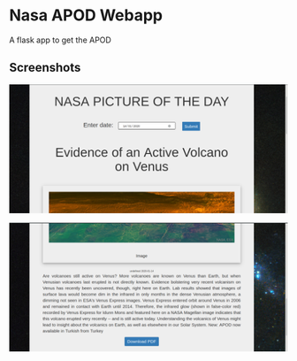# Nasa APOD Webapp #
A flask app to get the APOD

## Screenshots ##

![resources/ss1.png](resources/ss1.png)

![resources/ss2.png](resources/ss2.png)
